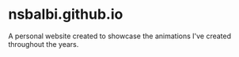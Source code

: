 # nsbalbi.github.io
A personal website created to showcase the animations I've created throughout the years.
